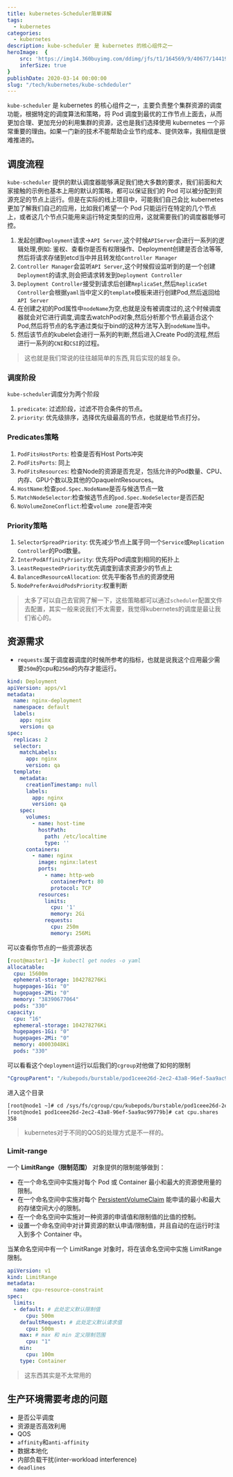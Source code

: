 ```yaml
---
title: kubernetes-Scheduler简单详解
tags:
  - kubernetes
categories:
  - kubernetes
description: kube-scheduler 是 kubernetes 的核心组件之一
heroImage:  {
    src: 'https://img14.360buyimg.com/ddimg/jfs/t1/164569/9/40677/14419/65bc6e4cFa1d8c0c3/5ccf7e6caadc9b83.jpg',
    inferSize: true
}
publishDate: 2020-03-14 00:00:00
slug: "/tech/kubernetes/kube-schdeduler"
---
```

`kube-scheduler` 是 kubernetes 的核心组件之一，主要负责整个集群资源的调度功能，根据特定的调度算法和策略，将 Pod 调度到最优的工作节点上面去，从而更加合理、更加充分的利用集群的资源，这也是我们选择使用 kubernetes 一个非常重要的理由。如果一门新的技术不能帮助企业节约成本、提供效率，我相信是很难推进的。

## 调度流程

`kube-scheduler` 提供的默认调度器能够满足我们绝大多数的要求，我们前面和大家接触的示例也基本上用的默认的策略，都可以保证我们的 Pod 可以被分配到资源充足的节点上运行。但是在实际的线上项目中，可能我们自己会比 kubernetes 更加了解我们自己的应用，比如我们希望一个 Pod 只能运行在特定的几个节点上，或者这几个节点只能用来运行特定类型的应用，这就需要我们的调度器能够可控。

1. 发起创建`Deployment`请求->`API Server`,这个时候`APIServer`会进行一系列的逻辑处理,例如: 鉴权、查看你是否有权限操作、Deployment创建是否合法等等,然后将请求存储到etcd当中并且转发给`Controller Manager`
2. `Controller Manager`会监听`API Server`,这个时候假设监听到的是一个创建`Deployment`的请求,则会把请求转发到`Deployment Controller`
3. `Deployment Controller`接受到请求后创建`ReplicaSet`,然后`ReplicaSet Controller`会根据`yaml`当中定义的`template`模板来进行创建Pod,然后返回给`API Server`
4. 在创建之初的Pod属性中`nodeName`为空,也就是没有被调度过的,这个时候调度器就会对它进行调度,调度去watchPod对象,然后分析那个节点最适合这个Pod,然后将节点的名字通过类似于bind的这种方法写入到`nodeName`当中。
5. 然后该节点的kubelet会进行一系列的判断,然后进入Create Pod的流程,然后进行一系列的`CNI`和`CSI`的过程。

> 这也就是我们常说的往往越简单的东西,背后实现的越复杂。

### 调度阶段

`kube-scheduler`调度分为两个阶段

1. `predicate`: 过滤阶段，过滤不符合条件的节点。
2. `priority`: 优先级排序，选择优先级最高的节点，也就是给节点打分。

### Predicates策略

1. `PodFitsHostPorts`: 检查是否有Host Ports冲突
2. `PodFitsPorts`: 同上
3. `PodFitsResources`: 检查Node的资源是否充足，包括允许的Pod数量、CPU、内存、GPU个数以及其他的OpaqueIntResources。
4. `HostName`:检查`pod.Spec.NodeName`是否与候选节点一致
5. `MatchNodeSelector`:检查候选节点的`pod.Spec.NodeSelector`是否匹配
6. `NoVolumeZoneConflict`:检查`volume zone`是否冲突

### Priority策略

1. `SelectorSpreadPriority`: 优先减少节点上属于同一个`Service`或`Replication Controller`的Pod数量。
2. `InterPodAffinityPriority`: 优先将Pod调度到相同的拓扑上
3. `LeastRequestedPriority`:优先调度到请求资源少的节点上
4. `BalancedResourceAllocation`: 优先平衡各节点的资源使用
5. `NodePreferAvoidPodsPriority`:权重判断

> 太多了可以自己去官网了解一下，这些策略都可以通过`scheduler`配置文件去配置，其实一般来说我们不太需要，我觉得kubernetes的调度是最让我们省心的。

## 资源需求

- `requests`:属于调度器调度的时候所参考的指标，也就是说我这个应用最少需要`250m`的cpu和`256m`的内存才能运行。

```yaml
kind: Deployment
apiVersion: apps/v1
metadata:
  name: nginx-deployment
  namespace: default
  labels:
    app: nginx
    version: qa
spec:
  replicas: 2
  selector:
    matchLabels:
      app: nginx
      version: qa
  template:
    metadata:
      creationTimestamp: null
      labels:
        app: nginx
        version: qa
    spec:
      volumes:
        - name: host-time
          hostPath:
            path: /etc/localtime
            type: ''
      containers:
        - name: nginx
          image: nginx:latest
          ports:
            - name: http-web
              containerPort: 80
              protocol: TCP
          resources:
            limits:
              cpu: '1'
              memory: 2Gi
            requests:
              cpu: 250m
              memory: 256Mi
```

可以查看你节点的一些资源状态

```yaml
[root@master1 ~]# kubectl get nodes -o yaml
allocatable:
  cpu: 15600m
  ephemeral-storage: 104278276Ki
  hugepages-1Gi: "0"
  hugepages-2Mi: "0"
  memory: "38390677064"
  pods: "330"
capacity:
  cpu: "16"
  ephemeral-storage: 104278276Ki
  hugepages-1Gi: "0"
  hugepages-2Mi: "0"
  memory: 40003048Ki
  pods: "330"
```

可以看看这个`deployment`运行以后我们的`cgroup`对他做了如何的限制

```yaml
"CgroupParent": "/kubepods/burstable/pod1ceee26d-2ec2-43a8-96ef-5aa9ac99779b"
```

进入这个目录

```bash
[root@node1 ~]# cd /sys/fs/cgroup/cpu/kubepods/burstable/pod1ceee26d-2ec2-43a8-96ef-5aa9ac99779b
[root@node1 pod1ceee26d-2ec2-43a8-96ef-5aa9ac99779b]# cat cpu.shares 
358
```

> kubernetes对于不同的QOS的处理方式是不一样的。

### Limit-range

一个 **LimitRange（限制范围）** 对象提供的限制能够做到：

- 在一个命名空间中实施对每个 Pod 或 Container 最小和最大的资源使用量的限制。
- 在一个命名空间中实施对每个 [PersistentVolumeClaim](https://kubernetes.io/zh-cn/docs/concepts/storage/persistent-volumes/#persistentvolumeclaims) 能申请的最小和最大的存储空间大小的限制。
- 在一个命名空间中实施对一种资源的申请值和限制值的比值的控制。
- 设置一个命名空间中对计算资源的默认申请/限制值，并且自动的在运行时注入到多个 Container 中。

当某命名空间中有一个 LimitRange 对象时，将在该命名空间中实施 LimitRange 限制。

```yaml
apiVersion: v1
kind: LimitRange
metadata:
  name: cpu-resource-constraint
spec:
  limits:
  - default: # 此处定义默认限制值
      cpu: 500m
    defaultRequest: # 此处定义默认请求值
      cpu: 500m
    max: # max 和 min 定义限制范围
      cpu: "1"
    min:
      cpu: 100m
    type: Container
```

> 这东西其实是不太常用的

## 生产环境需要考虑的问题

- 是否公平调度
- 资源是否高效利用
- QOS
- `affinity`和`anti-affinity`
- 数据本地化
- 内部负载干扰(inter-workload interference)
- `deadlines`